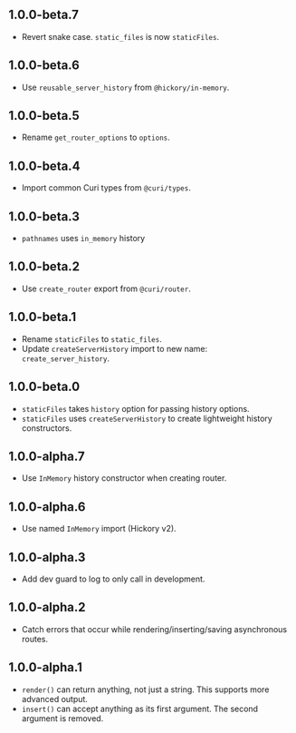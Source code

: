 ## 1.0.0-beta.7

* Revert snake case. `static_files` is now `staticFiles`.

## 1.0.0-beta.6

* Use `reusable_server_history` from `@hickory/in-memory`.

## 1.0.0-beta.5

* Rename `get_router_options` to `options`.

## 1.0.0-beta.4

* Import common Curi types from `@curi/types`.

## 1.0.0-beta.3

* `pathnames` uses `in_memory` history

## 1.0.0-beta.2

* Use `create_router` export from `@curi/router`.

## 1.0.0-beta.1

* Rename `staticFiles` to `static_files`.
* Update `createServerHistory` import to new name: `create_server_history`.

## 1.0.0-beta.0

* `staticFiles` takes `history` option for passing history options.
* `staticFiles` uses `createServerHistory` to create lightweight history constructors.

## 1.0.0-alpha.7

* Use `InMemory` history constructor when creating router.

## 1.0.0-alpha.6

* Use named `InMemory` import (Hickory v2).

## 1.0.0-alpha.3

* Add dev guard to log to only call in development.

## 1.0.0-alpha.2

* Catch errors that occur while rendering/inserting/saving asynchronous routes.

## 1.0.0-alpha.1

* `render()` can return anything, not just a string. This supports more advanced output.
* `insert()` can accept anything as its first argument. The second argument is removed.

